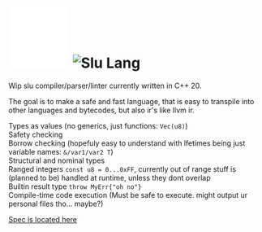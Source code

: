 ﻿# <img alt="Slu Lang logo - hollow star with a cresent going through the middle" src="/slua/spec/info/Logo_white.png" width="120"> <img alt="Slu Lang" src="/slua/spec/info/LogoText.svg" width="150"> 
 
Wip slu compiler/parser/linter currently written in C++ 20. 

The goal is to make a safe and fast language, that is easy to transpile into other languages and bytecodes, but also ir's like llvm ir. 

Types as values (no generics, just functions: `Vec(u8)`)  
Safety checking  
Borrow checking (hopefuly easy to understand with lfetimes being just variable names: `&/var1/var2 T`)  
Structural and nominal types  
Ranged integers `const u8 = 0...0xFF`, currently out of range stuff is (planned to be) handled at runtime, unless they dont overlap  
Builtin result type `throw MyErr{"oh no"}`  
Compile-time code execution (Must be safe to execute. might output ur personal files tho... maybe?)  

[Spec is located here](/spec/)
